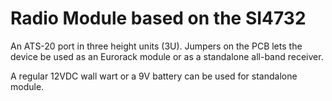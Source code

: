 # Radio Module based on the SI4732

An ATS-20 port in three height units (3U). Jumpers on the PCB lets the device be used as an Eurorack module or as a standalone all-band receiver.

A regular 12VDC wall wart or a 9V battery can be used for standalone module.
